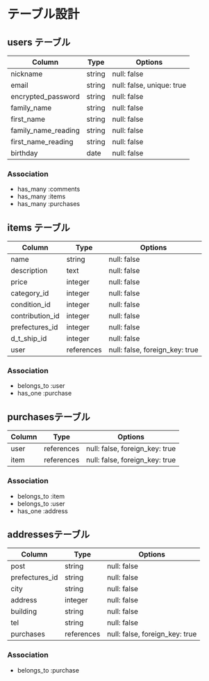 # テーブル設計

## users テーブル

| Column              | Type   | Options      |
| ------------------  | ------ | -----------  |
| nickname            | string | null: false  |
| email               | string | null: false, unique: true |
| encrypted_password  | string | null: false  |
| family_name         | string | null: false  |
| first_name          | string | null: false  |
| family_name_reading | string | null: false  |
| first_name_reading  | string | null: false  |
| birthday            | date   | null: false  |

### Association

- has_many :comments
- has_many :items
- has_many :purchases

## items テーブル

| Column          | Type    | Options     |
| ------------    | ------  | ----------- |
| name            | string  | null: false |
| description     | text    | null: false |
| price           | integer | null: false |
| category_id     | integer | null: false |
| condition_id    | integer | null: false |
| contribution_id | integer | null: false |
| prefectures_id  | integer | null: false |
| d_t_ship_id     | integer | null: false |
| user            | references | null: false, foreign_key: true 

### Association

- belongs_to :user
- has_one :purchase



##  purchasesテーブル

| Column       | Type       | Options                        |
| -----------  | ---------- | ------------------------------ |
| user         | references | null: false, foreign_key: true |
| item         | references | null: false, foreign_key: true |

### Association

- belongs_to :item
- belongs_to :user
- has_one :address


##  addressesテーブル

| Column         | Type     | Options     |
| -----------    | -------- | ----------- |
| post           | string   | null: false | 
| prefectures_id | string   | null: false |
| city           | string   | null: false |
| address        | integer  | null: false |
| building       | string   | null: false |
| tel            | string   | null: false |
| purchases      |references| null: false, foreign_key: true |

### Association

- belongs_to :purchase